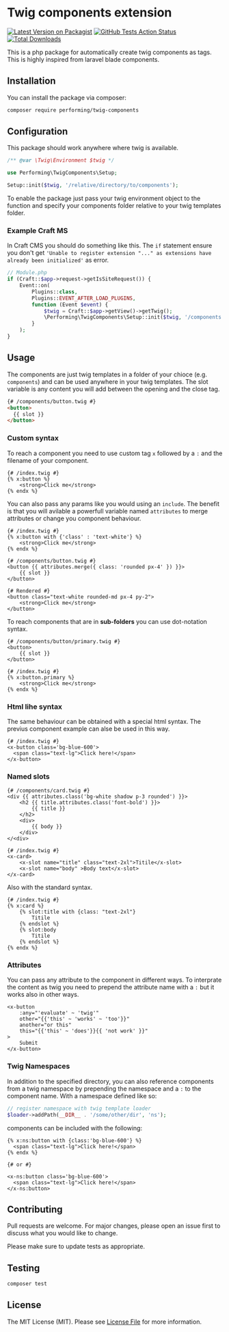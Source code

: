 # Twig components extension

[![Latest Version on Packagist](https://img.shields.io/packagist/v/performing/twig-components.svg?style=flat-square)](https://packagist.org/packages/performing/twig-components)
[![GitHub Tests Action Status](https://img.shields.io/github/workflow/status/giorgiopogliani/twig-components/Tests)](https://github.com/giorgiopogliani/twig-components/actions?query=workflow%3ATests+branch%3Amaster)
[![Total Downloads](https://img.shields.io/packagist/dt/performing/twig-components.svg?style=flat-square)](https://packagist.org/packages/performing/twig-components)

This is a php package for automatically create twig components as tags. This is highly inspired from laravel blade components.  

## Installation

You can install the package via composer:

```bash
composer require performing/twig-components
```

## Configuration

This package should work anywhere where twig is available.

```php
/** @var \Twig\Environment $twig */

use Performing\TwigComponents\Setup;

Setup::init($twig, '/relative/directory/to/components');
```

To enable the package just pass your twig environment object to the function and specify your components folder relative to your twig templates folder.

### Example Craft MS

In Craft CMS you should do something like this. The `if` statement ensure you don't get `'Unable to register extension "..." as extensions have already been initialized'` as error.
```php
// Module.php
if (Craft::$app->request->getIsSiteRequest()) {    
    Event::on(
        Plugins::class,
        Plugins::EVENT_AFTER_LOAD_PLUGINS,
        function (Event $event) {
            $twig = Craft::$app->getView()->getTwig();
            \Performing\TwigComponents\Setup::init($twig, '/components');
        }
    );
}
```


## Usage

The components are just twig templates in a folder of your chioce (e.g. `components`) and can be used anywhere in your twig templates. The slot variable is any content you will add between the opening and the close tag.

```html
{# /components/button.twig #}
<button>
  {{ slot }}
</button>
```

### Custom syntax

To reach a component you need to use custom tag `x` followed by a `:`  and the filename of your component.
```twig
{# /index.twig #}
{% x:button %}
    <strong>Click me</strong>
{% endx %}
```

You can also pass any params like you would using an `include`. The benefit is that you will avilable a powerfull variable named `attributes` to merge attributes or change you component behaviour.
```twig
{# /index.twig #}
{% x:button with {'class' : 'text-white'} %}
    <strong>Click me</strong>
{% endx %}

{# /components/button.twig #}
<button {{ attributes.merge({ class: 'rounded px-4' }) }}>
    {{ slot }}
</button>

{# Rendered #}
<button class="text-white rounded-md px-4 py-2">
    <strong>Click me</strong>
</button>
```

To reach components that are in **sub-folders** you can use dot-notation syntax.
```twig
{# /components/button/primary.twig #}
<button>
    {{ slot }}
</button>

{# /index.twig #}
{% x:button.primary %}
    <strong>Click me</strong>
{% endx %}
```

### Html lihe syntax
The same behaviour can be obtained with a special html syntax. The previus component example can alse be used in this way.

```twig
{# /index.twig #}
<x-button class='bg-blue-600'>
  <span class="text-lg">Click here!</span>
</x-button>
```

### Named slots
```twig
{# /components/card.twig #}
<div {{ attributes.class('bg-white shadow p-3 rounded') }}>
    <h2 {{ title.attributes.class('font-bold') }}>
        {{ title }}
    </h2>
    <div>
        {{ body }}
    </div>
</<div>

{# /index.twig #}
<x-card>
    <x-slot name="title" class="text-2xl">Titile</x-slot>
    <x-slot name="body" >Body text</x-slot>
</x-card>
```

Also with the standard syntax.

```twig
{# /index.twig #}
{% x:card %}
    {% slot:title with {class: "text-2xl"}
        Titile
    {% endslot %}
    {% slot:body
        Titile
    {% endslot %}
{% endx %}
```

### Attributes
You can pass any attribute to the component in different ways. To interprate the content as twig you need to prepend the attribute name with a `:` but it works also in other ways.

```twig
<x-button 
    :any="'evaluate' ~ 'twig'"
    other="{{'this' ~ 'works' ~ 'too'}}" 
    another="or this"
    this="{{'this' ~ 'does'}}{{ 'not work' }}"
>
    Submit
</x-button>
```


### Twig Namespaces

In addition to the specified directory, you can also reference components from a twig namespace by prepending the namespace and a `:` to the component name. With a namespace defined like so:

```php
// register namespace with twig template loader
$loader->addPath(__DIR__ . '/some/other/dir', 'ns');
```

components can be included with the following:

```twig
{% x:ns:button with {class:'bg-blue-600'} %}
  <span class="text-lg">Click here!</span>
{% endx %}

{# or #}

<x-ns:button class='bg-blue-600'>
  <span class="text-lg">Click here!</span>
</x-ns:button>
```

## Contributing
Pull requests are welcome. For major changes, please open an issue first to discuss what you would like to change.

Please make sure to update tests as appropriate.


## Testing

```bash
composer test
```

## License

The MIT License (MIT). Please see [License File](LICENSE.md) for more information.
